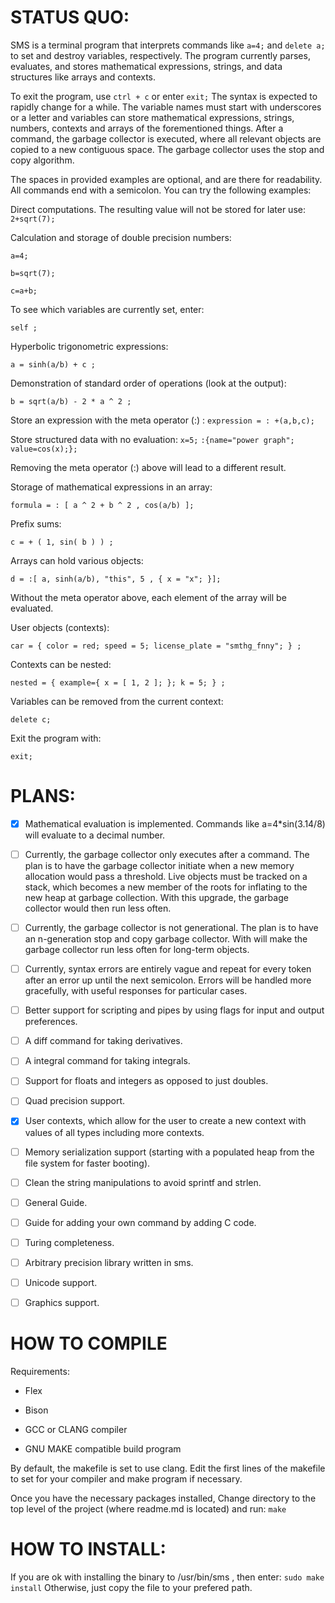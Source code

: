 # STATUS QUO:
SMS is a terminal program that interprets commands like `a=4;` and `delete a;` to set and destroy variables, respectively.
The program currently parses, evaluates, and stores mathematical expressions, strings, and data structures like arrays and contexts.

To exit the program, use `ctrl + c` or enter `exit;` The syntax is expected to rapidly change for a while. 
The variable names must start with underscores or a letter and variables can store mathematical expressions, strings, numbers, contexts and arrays of the forementioned things.
After a command, the garbage collector is executed, where all relevant objects are copied to a new contiguous space. The garbage collector uses the stop and copy algorithm. 

The spaces in provided examples are optional, and are there for readability.
All commands end with a semicolon.
You can try the following examples:

Direct computations. The resulting value will not be stored for later use:
`2+sqrt(7);`

Calculation and storage of double precision numbers:

`a=4;`

`b=sqrt(7);`

`c=a+b;`

To see which variables are currently set, enter:

`self ;`

Hyperbolic trigonometric expressions:

`a = sinh(a/b) + c ;`

Demonstration of standard order of operations (look at the output):

`b = sqrt(a/b) - 2 * a ^ 2 ;` 

Store an expression with the meta operator (:) :
`expression = : +(a,b,c);`

Store structured data with no evaluation:
`x=5;`
`:{name="power graph"; value=cos(x);};`

Removing the meta operator (:) above will lead to a different result.

Storage of mathematical expressions in an array:

`formula = : [ a ^ 2 + b ^ 2 , cos(a/b) ];`

Prefix sums:

`c = + ( 1, sin( b ) ) ;`

Arrays can hold various objects:

`d = :[ a, sinh(a/b), "this", 5 , { x = "x"; }];`

Without the meta operator above, each element of the array will be evaluated.

User objects (contexts):

`car = { color = red; speed = 5; license_plate = "smthg_fnny"; } ; `

Contexts can be nested:

`nested = { example={ x = [ 1, 2 ]; }; k = 5; } ;`

Variables can be removed from the current context:

`delete c; `

Exit the program with:

`exit; `


# PLANS:

- [x] Mathematical evaluation is implemented. Commands like a=4*sin(3.14/8) will evaluate to a decimal number.
- [ ] Currently, the garbage collector only executes after a command. The plan is to have the garbage collector initiate when a new memory allocation would pass a threshold. Live objects must be tracked on a stack, which becomes a new member of the roots for inflating to the new heap at garbage collection. With this upgrade, the garbage collector would then run less often.
- [ ] Currently, the garbage collector is not generational. The plan is to have an n-generation stop and copy garbage collector. With will make the garbage collector run less often for long-term objects.
- [ ] Currently, syntax errors are entirely vague and repeat for every token after an error up until the next semicolon. Errors will be handled more gracefully, with useful responses for particular cases.
- [ ] Better support for scripting and pipes by using flags for input and output preferences.
- [ ] A diff command for taking derivatives.
- [ ] A integral command for taking integrals.
- [ ] Support for floats and integers as opposed to just doubles.
- [ ] Quad precision support.
- [x] User contexts, which allow for the user to create a new context with values of all types including more contexts.
- [ ] Memory serialization support (starting with a populated heap from the file system for faster booting).
- [ ] Clean the string manipulations to avoid sprintf and strlen.
- [ ] General Guide.
- [ ] Guide for adding your own command by adding C code.
- [ ] Turing completeness.
- [ ] Arbitrary precision library written in sms.
- [ ] Unicode support.
- [ ] Graphics support.


# HOW TO COMPILE

Requirements:

- Flex

- Bison

- GCC or CLANG compiler

- GNU MAKE compatible build program

By default, the makefile is set to use clang.
Edit the first lines of the makefile to set for your compiler and make program if necessary.

Once you have the necessary packages installed,
Change directory to the top level of the project (where readme.md is located) and run:
`make`

# HOW TO INSTALL:
If you are ok with installing the binary to /usr/bin/sms , then enter:
`sudo make install`
Otherwise, just copy the file to your prefered path.
